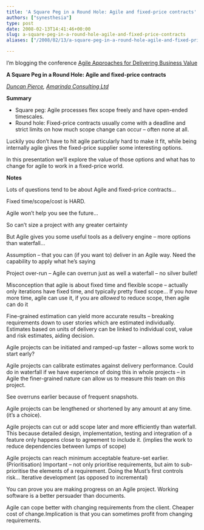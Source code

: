 ```yaml
---
title: 'A Square Peg in a Round Hole: Agile and fixed-price contracts'
authors: ["synesthesia"]
type: post
date: 2008-02-13T14:41:46+00:00
slug: a-square-peg-in-a-round-hole-agile-and-fixed-price-contracts 
aliases: ["/2008/02/13/a-square-peg-in-a-round-hole-agile-and-fixed-price-contracts"]

---
```

I’m blogging the conference [Agile Approaches for Delivering Business Value][1]

**A Square Peg in a Round Hole: Agile and fixed-price contracts** 

_[Duncan Pierce][2], [Amarinda Consulting Ltd][3]_

**Summary**

  * Square peg: Agile processes flex scope freely and have open-ended timescales.
  * Round hole: Fixed-price contracts usually come with a deadline and strict limits on how much scope change can occur &#8211; often none at all.

Luckily you don&#8217;t have to hit agile particularly hard to make it fit, while being internally agile gives the fixed-price supplier some interesting options.

In this presentation we&#8217;ll explore the value of those options and what has to change for agile to work in a fixed-price world.

<!--more-->

**Notes**

Lots of questions tend to be about Agile and fixed-price contracts…

Fixed time/scope/cost is HARD.

Agile won’t help you see the future…

So can’t size a project with any greater certainty

But Agile gives you some useful tools as a delivery engine – more options than waterfall…

Assumption – that you can (if you want to) deliver in an Agile way. Need the capability to apply what he’s saying

Project over-run – Agile can overrun just as well a waterfall – no silver bullet!

Misconception that agile is about fixed time and flexible scope – actually only iterations have fixed time, and typically pretty fixed scope… If you _have_ more time, agile can use it, if you are _allowed_ to reduce scope, then agile can do it

Fine-grained estimation can yield more accurate results – breaking requirements down to user stories which are estimated individually. Estimates based on units of delivery can be linked to individual cost, value and risk estimates, aiding decision.

<p dir="ltr" style="margin-right: 0px">
  Agile projects can be initiated and ramped-up faster – allows some work to start early?
</p>

<p dir="ltr" style="margin-right: 0px">
  Agile projects can calibrate estimates against delivery performance. Could do in waterfall if we have experience of doing this in whole projects – in Agile the finer-grained nature can allow us to measure <em>this</em> team on <em>this</em> project.
</p>

<p dir="ltr" style="margin-right: 0px">
  See overruns earlier because of frequent snapshots.
</p>

<p dir="ltr" style="margin-right: 0px">
  Agile projects can be lengthened or shortened by any amount at any time. (it’s a choice).
</p>

<p dir="ltr" style="margin-right: 0px">
  Agile projects can cut or add scope later and more efficiently than waterfall. This because detailed design, implementation, testing and integration of a feature only happens close to agreement to include it. (implies the work to reduce dependencies between lumps of scope)
</p>

<p dir="ltr" style="margin-right: 0px">
  Agile projects can reach minimum acceptable feature-set earlier. (Prioritisation) Important – not only prioritise requirements, but aim to sub-prioritise the elements of a requirement. Doing the Must’s first controls risk… Iterative development (as opposed to incremental)
</p>

<p dir="ltr" style="margin-right: 0px">
  You can prove you are making progress on an Agile project. Working software is a better persuader than documents.
</p>

<p dir="ltr" style="margin-right: 0px">
  Agile can cope better with changing requirements from the client. Cheaper cost of change.Implication is that you can sometimes profit from changing requirements.
</p>

 [1]: https://www.unicom.co.uk/product_detail.asp?prdid=1547
 [2]: https://duncanpierce.org/
 [3]: https://amarinda.com/